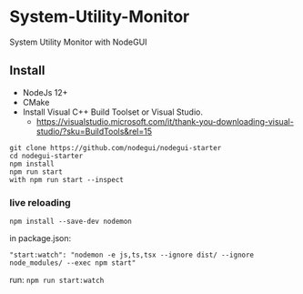 # System-Utility-Monitor
System Utility Monitor with NodeGUI

## Install
- NodeJs 12+
- CMake
- Install Visual C++ Build Toolset or Visual Studio.	
  - https://visualstudio.microsoft.com/it/thank-you-downloading-visual-studio/?sku=BuildTools&rel=15
```
git clone https://github.com/nodegui/nodegui-starter
cd nodegui-starter
npm install
npm run start
with npm run start --inspect
```

### live reloading
```
npm install --save-dev nodemon
```
in package.json:
```
"start:watch": "nodemon -e js,ts,tsx --ignore dist/ --ignore node_modules/ --exec npm start"
```
run: ```npm run start:watch```

